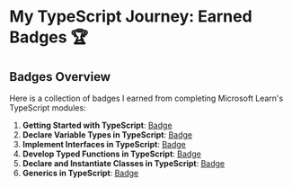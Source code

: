 # My TypeScript Journey: Earned Badges 🏆

## Badges Overview

Here is a collection of badges I earned from completing Microsoft Learn's TypeScript modules:

1. **Getting Started with TypeScript**: [Badge](https://learn.microsoft.com/api/achievements/share/en-us/IharBatura-7874/BLMLS8ZD?sharingId=EFB4100EBC51C5C8)
2. **Declare Variable Types in TypeScript**: [Badge](https://learn.microsoft.com/api/achievements/share/en-us/IharBatura-7874/FZUZLVJX?sharingId=EFB4100EBC51C5C8)
3. **Implement Interfaces in TypeScript**: [Badge](https://learn.microsoft.com/api/achievements/share/en-us/IharBatura-7874/DGQUY2BJ?sharingId=EFB4100EBC51C5C8)
4. **Develop Typed Functions in TypeScript**: [Badge](https://learn.microsoft.com/api/achievements/share/en-us/IharBatura-7874/X23PQF6Y?sharingId=EFB4100EBC51C5C8)
5. **Declare and Instantiate Classes in TypeScript**: [Badge](https://learn.microsoft.com/api/achievements/share/en-us/IharBatura-7874/WACQQ76N?sharingId=EFB4100EBC51C5C8)
6. **Generics in TypeScript**: [Badge](https://learn.microsoft.com/api/achievements/share/en-us/IharBatura-7874/FZUKFDUX?sharingId=EFB4100EBC51C5C8)
